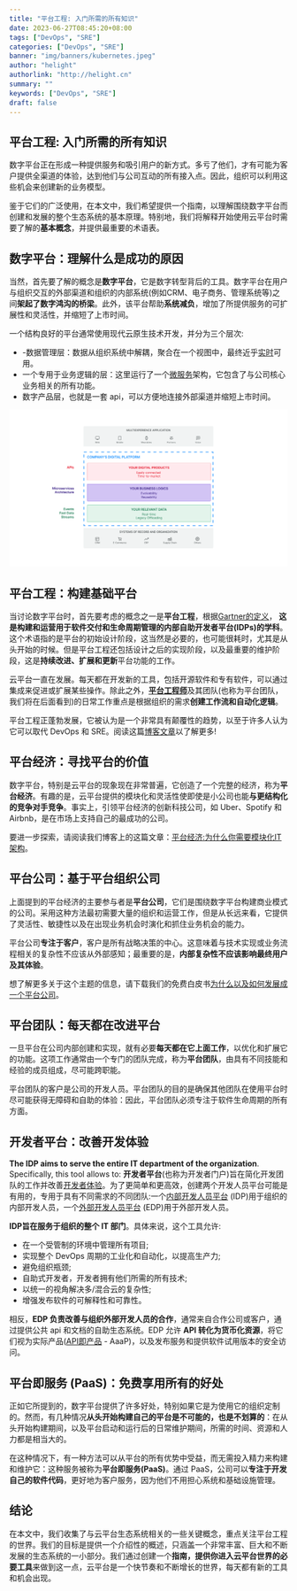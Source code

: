 ```yaml
---
title: "平台工程: 入门所需的所有知识"
date: 2023-06-27T08:45:20+08:00
tags: ["DevOps", "SRE"]
categories: ["DevOps", "SRE"]
banner: "img/banners/kubernetes.jpeg"
author: "helight"
authorlink: "http://helight.cn"
summary: ""
keywords: ["DevOps", "SRE"]
draft: false
---
```


## 平台工程: 入门所需的所有知识


数字平台正在形成一种提供服务和吸引用户的新方式。多亏了他们，才有可能为客户提供全渠道的体验，达到他们与公司互动的所有接入点。因此，组织可以利用这些机会来创建新的业务模型。

鉴于它们的广泛使用，在本文中，我们希望提供一个指南，以理解围绕数字平台而创建和发展的整个生态系统的基本原理。特别地，我们将解释开始使用云平台时需要了解的**基本概念**，并提供最重要的术语表。

## 数字平台：理解什么是成功的原因

当然，首先要了解的概念是**数字平台**，它是数字转型背后的工具。数字平台在用户与组织交互的外部渠道和组织的内部系统(例如CRM、电子商务、管理系统等)之间**架起了数字鸿沟的桥梁**。此外，该平台帮助**系统减负**，增加了所提供服务的可扩展性和灵活性，并缩短了上市时间。


一个结构良好的平台通常使用现代云原生技术开发，并分为三个层次:

- -数据管理层：数据从组织系统中解耦，聚合在一个视图中，最终近乎[实时](https://blog.mia-platform.eu/en/fast-data-evolve-your-users-experience-with-real-time-information)可用。
- 一个专用于业务逻辑的层：这里运行了一个[微服务](https://blog.mia-platform.eu/en/microservices-the-architectural-style-for-modern-applications)架构，它包含了与公司核心业务相关的所有功能。
- 数字产品层，也就是一套 api，可以方便地连接外部渠道并缩短上市时间。

![Digital Platform](imgs/Digital-Platform02.svg)

## 平台工程：构建基础平台

当讨论数字平台时，首先要考虑的概念之一是**平台工程**，根据[Gartner的定义](https://www.gartner.com/en/articles/what-s-new-in-the-2022-gartner-hype-cycle-for-emerging-technologies)， **这是构建和运营用于软件交付和生命周期管理的内部自助开发者平台(IDPs)的学科**。这个术语指的是平台的初始设计阶段，这当然是必要的，也可能很耗时，尤其是从头开始的时候。但是平台工程还包括设计之后的实现阶段，以及最重要的维护阶段，这是**持续改进、扩展和更新**平台功能的工作。

云平台一直在发展。每天都在开发新的工具，包括开源软件和专有软件，可以通过集成来促进或扩展某些操作。除此之外，[**平台工程师**](https://mia-platform.eu/solutions/platform-engineer-devops/)及其团队(也称为平台团队，我们将在后面看到)的日常工作重点是根据组织的需求**创建工作流和自动化逻辑**。

平台工程正蓬勃发展，它被认为是一个非常具有颠覆性的趋势，以至于许多人认为它可以取代 DevOps 和 SRE。阅读这篇[博客文章](https://blog.mia-platform.eu/en/is-platform-engineering-putting-an-end-to-devops-and-sre)以了解更多!

## 平台经济：寻找平台的价值

数字平台，特别是云平台的现象现在非常普遍，它创造了一个完整的经济，称为**平台经济**。有趣的是，云平台提供的模块化和灵活性使即使是小公司也能**与更结构化的竞争对手竞争**。事实上，引领平台经济的创新科技公司，如 Uber、Spotify 和 Airbnb，是在市场上支持自己的最成功的公司。

要进一步探索，请阅读我们博客上的这篇文章：[平台经济:为什么你需要模块化IT架构](https://blog.mia-platform.eu/en/platform-economy-why-you-need-a-modular-it-architecture)。

## 平台公司：基于平台组织公司

上面提到的平台经济的主要参与者是**平台公司**，它们是围绕数字平台构建商业模式的公司。采用这种方法最初需要大量的组织和运营工作，但是从长远来看，它提供了灵活性、敏捷性以及在出现业务机会时演化和抓住业务机会的能力。

平台公司**专注于客户**，客户是所有战略决策的中心。这意味着与技术实现或业务流程相关的复杂性不应该从外部感知；最重要的是，**内部复杂性不应该影响最终用户及其体验**。

想了解更多关于这个主题的信息，请下载我们的免费白皮书[为什么以及如何发展成一个平台公司](https://resources.mia-platform.eu/en/white-paper-why-and-how-to-evolve-into-a-platform-company)。

## 平台团队：每天都在改进平台

一旦平台在公司内部创建和实现，就有必要**每天都在它上面工作**，以优化和扩展它的功能。这项工作通常由一个专门的团队完成，称为**平台团队**，由具有不同技能和经验的成员组成，尽可能跨职能。

平台团队的客户是公司的开发人员。平台团队的目的是确保其他团队在使用平台时尽可能获得无障碍和自助的体验：因此，平台团队必须专注于软件生命周期的所有方面。

## 开发者平台：改善开发体验

**The IDP aims to serve the entire IT department of the organization**. Specifically, this tool allows to:
**开发者平台**(也称为开发者门户)旨在简化开发团队的工作并改善[开发者体验](https://blog.mia-platform.eu/en/how-a-frictionless-developer-experience-improves-software-development)。为了更简单和更高效，创建两个开发人员平台可能是有用的，专用于具有不同需求的不同团队:一个[内部开发人员平台](https://blog.mia-platform.eu/en/5-tips-for-implementing-internal-developer-portal-in-your-company) (IDP)用于组织的内部开发人员，一个[外部开发人员平台](https://mia-platform.eu/solutions/external-developer-portal/) (EDP)用于外部开发人员。

**IDP旨在服务于组织的整个 IT 部门**。具体来说，这个工具允许:
- 在一个受管制的环境中管理所有项目;
- 实现整个 DevOps 周期的工业化和自动化，以提高生产力;
- 避免组织瓶颈;
- 自助式开发者，开发者拥有他们所需的所有技术;
- 以统一的视角解决多/混合云的复杂性;
- 增强发布软件的可解释性和可靠性。

相反，**EDP 负责改善与组织外部开发人员的合作**，通常来自合作公司或客户，通过提供公共 api 和文档的自助生态系统。EDP 允许 **API 转化为货币化资源**，将它们视为实际产品([API即产品](https://blog.mia-platform.eu/en/api-as-a-product-why-apis-are-at-the-heart-of-digital-business) - AaaP)，以及发布服务和提供软件试用版本的安全访问。

## 平台即服务 (PaaS)：免费享用所有的好处

正如它所提到的，数字平台提供了许多好处，特别如果它是为使用它的组织定制的。然而，有几种情况**从头开始构建自己的平台是不可能的，也是不划算的**：在从头开始构建期间，以及平台启动和运行后的日常维护期间，所需的时间、资源和人力都是相当大的。

在这种情况下，有一种方法可以从平台的所有优势中受益，而无需投入精力来构建和维护它：这种服务被称为**平台即服务(PaaS)**。通过 PaaS，公司可以**专注于开发自己的软件代码**，更好地为客户服务，因为他们不用担心系统和基础设施管理。

## 结论

在本文中，我们收集了与云平台生态系统相关的一些关键概念，重点关注平台工程的世界。我们的目标是提供一个介绍性的概述，只涵盖一个非常丰富、巨大和不断发展的生态系统的一小部分。我们通过创建一个**指南，提供你进入云平台世界的必要工具**来做到这一点，云平台是一个快节奏和不断增长的世界，每天都有新的工具和机会出现。